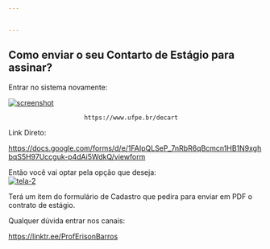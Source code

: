 ```yaml
---


---
```


<h2 id="como-enviar-o-seu-contarto-de-estágio--para-assinar">Como enviar o seu Contarto de Estágio  para assinar?</h2>
<p>Entrar no sistema novamente:</p>
<p><a href="https://ibb.co/QdNbySP"><img src="https://i.ibb.co/NSjVcD9/screenshot.jpg" alt="screenshot" border="0"></a></p>
<pre><code>                     https://www.ufpe.br/decart
</code></pre>
<p>Link Direto:</p>
<p><a href="https://docs.google.com/forms/d/e/1FAIpQLSeP_7nRbR6qBcmcn1HB1N9xghbqS5H97Uccguk-p4dAi5WdkQ/viewform">https://docs.google.com/forms/d/e/1FAIpQLSeP_7nRbR6qBcmcn1HB1N9xghbqS5H97Uccguk-p4dAi5WdkQ/viewform</a></p>
<p>Então você vai optar pela opção que deseja:<br>
<a href="https://ibb.co/bmDd8KQ"><img src="https://i.ibb.co/54wcfRG/tela-2.jpg" alt="tela-2" border="0"></a></p>
<p>Terá um item do formulário de Cadastro que pedira para enviar em PDF o contrato de  estágio.</p>
<p>Qualquer dúvida entrar nos canais:</p>
<p><a href="https://linktr.ee/ProfErisonBarros">https://linktr.ee/ProfErisonBarros</a></p>

